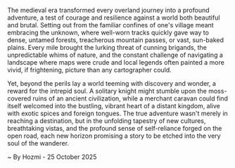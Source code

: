 
The medieval era transformed every overland journey into a profound adventure, a test of courage and resilience against a world both beautiful and brutal. Setting out from the familiar confines of one's village meant embracing the unknown, where well-worn tracks quickly gave way to dense, untamed forests, treacherous mountain passes, or vast, sun-baked plains. Every mile brought the lurking threat of cunning brigands, the unpredictable whims of nature, and the constant challenge of navigating a landscape where maps were crude and local legends often painted a more vivid, if frightening, picture than any cartographer could.

Yet, beyond the perils lay a world teeming with discovery and wonder, a reward for the intrepid soul. A solitary knight might stumble upon the moss-covered ruins of an ancient civilization, while a merchant caravan could find itself welcomed into the bustling, vibrant heart of a distant kingdom, alive with exotic spices and foreign tongues. The true adventure wasn't merely in reaching a destination, but in the unfolding tapestry of new cultures, breathtaking vistas, and the profound sense of self-reliance forged on the open road, each new horizon promising a story to be etched into the very soul of the wanderer.

~ By Hozmi - 25 October 2025
